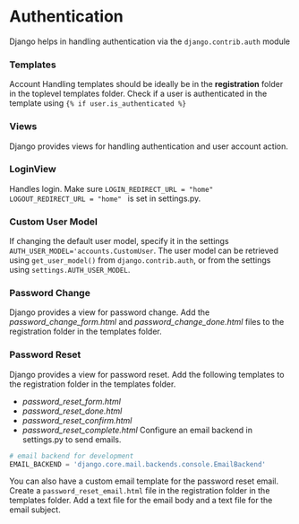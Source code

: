 # Authentication
Django helps in handling authentication via the `django.contrib.auth` module

### Templates
Account Handling templates should be ideally be in the **registration** folder in the toplevel templates folder.
Check if a user is authenticated in the template using `{% if user.is_authenticated %}`

### Views
Django provides views for handling authentication and user account action.

### LoginView
Handles login. Make sure `LOGIN_REDIRECT_URL = "home"` `LOGOUT_REDIRECT_URL = "home" ` is set in settings.py.

### Custom User Model
If changing the default user model, specify it in the settings `AUTH_USER_MODEL='accounts.CustomUser`.
The user model can be retrieved using `get_user_model()` from `django.contrib.auth`, or from the settings using `settings.AUTH_USER_MODEL`.

### Password Change
Django provides a view for password change. Add the *password_change_form.html* and *password_change_done.html* files
to the registration folder in the templates folder.

### Password Reset

Django provides a view for password reset. Add the following templates to the registration folder in the templates folder.
- *password_reset_form.html*
- *password_reset_done.html*
- *password_reset_confirm.html*
- *password_reset_complete.html*
Configure an email backend in settings.py to send emails.

```python
# email backend for development
EMAIL_BACKEND = 'django.core.mail.backends.console.EmailBackend'
```
You can also have a custom email template for the password reset email. Create a `password_reset_email.html` file
in the registration folder in the templates folder. Add a text file for the email body and a text file for the email subject.
